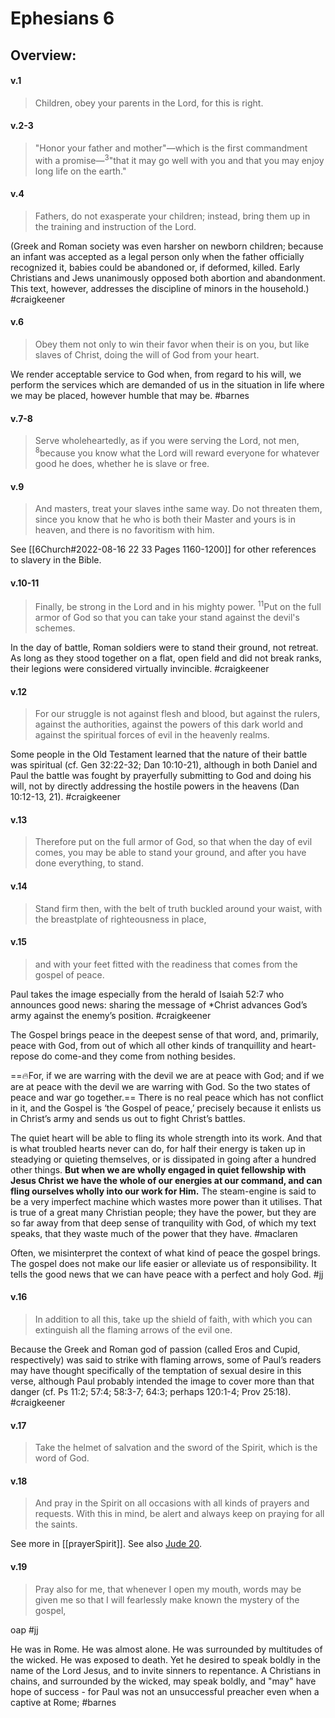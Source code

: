 # Ephesians 6

## Overview:

#### v.1
>Children, obey your parents in the Lord, for this is right.

#### v.2-3
>"Honor your father and mother"—which is the first commandment with a promise—<sup>3</sup>"that it may go well with you and that you may enjoy long life on the earth."

#### v.4
>Fathers, do not exasperate your children; instead, bring them up in the training and instruction of the Lord.

(Greek and Roman society was even harsher on newborn children; because an infant was accepted as a legal person only when the father officially recognized it, babies could be abandoned or, if deformed, killed. Early Christians and Jews unanimously opposed both abortion and abandonment. This text, however, addresses the discipline of minors in the household.)
#craigkeener 

#### v.6
>Obey them not only to win their favor when their is on you, but like slaves of Christ, doing the will of God from your heart.

We render acceptable service to God when, from regard to his will, we perform the services which are demanded of us in the situation in life where we may be placed, however humble that may be.
#barnes 

#### v.7-8
>Serve wholeheartedly, as if you were serving the Lord, not men, <sup>8</sup>because you know what the Lord will reward everyone for whatever good he does, whether he is slave or free.

#### v.9
>And masters, treat your slaves inthe same way. Do not threaten them, since you know that he who is both their Master and yours is in heaven, and there is no favoritism with him.

See [[6Church#2022-08-16 22 33 Pages 1160-1200]] for other references to slavery in the Bible.

#### v.10-11
>Finally, be strong in the Lord and in his mighty power. <sup>11</sup>Put on the full armor of God so that you can take your stand against the devil's schemes.

In the day of battle, Roman soldiers were to stand their ground, not retreat. As long as they stood together on a flat, open field and did not break ranks, their legions were considered virtually invincible.
#craigkeener 

#### v.12
>For our struggle is not against flesh and blood, but against the rulers, against the authorities, against the powers of this dark world and against the spiritual forces of evil in the heavenly realms.

Some people in the Old Testament learned that the nature of their battle was spiritual (cf. Gen 32:22-32; Dan 10:10-21), although in both Daniel and Paul the battle was fought by prayerfully submitting to God and doing his will, not by directly addressing the hostile powers in the heavens (Dan 10:12-13, 21).
#craigkeener 

#### v.13
>Therefore put on the full armor of God, so that when the day of evil comes, you may be able to stand your ground, and after you have done everything, to stand.

#### v.14
>Stand firm then, with the belt of truth buckled around your waist, with the breastplate of righteousness in place,

#### v.15
>and with your feet fitted with the readiness that comes from the gospel of peace.

Paul takes the image especially from the herald of Isaiah 52:7 who announces good news: sharing the message of \*Christ advances God’s army against the enemy’s position.
#craigkeener 

The Gospel brings peace in the deepest sense of that word, and, primarily, peace with God, from out of which all other kinds of tranquillity and heart-repose do come-and they come from nothing besides.

==🔥For, if we are warring with the devil we are at peace with God; and if we are at peace with the devil we are warring with God. So the two states of peace and war go together.== There is no real peace which has not conflict in it, and the Gospel is ‘the Gospel of peace,’ precisely because it enlists us in Christ’s army and sends us out to fight Christ’s battles.

The quiet heart will be able to fling its whole strength into its work. And that is what troubled hearts never can do, for half their energy is taken up in steadying or quieting themselves, or is dissipated in going after a hundred other things. **But when we are wholly engaged in quiet fellowship with Jesus Christ we have the whole of our energies at our command, and can fling ourselves wholly into our work for Him.** The steam-engine is said to be a very imperfect machine which wastes more power than it utilises. That is true of a great many Christian people; they have the power, but they are so far away from that deep sense of tranquility with God, of which my text speaks, that they waste much of the power that they have.
#maclaren 

Often, we misinterpret the context of what kind of peace the gospel brings. The gospel does not make our life easier or alleviate us of responsibility. It tells the good news that we can have peace with a perfect and holy God.
#jj 

#### v.16
>In addition to all this, take up the shield of faith, with which you can extinguish all the flaming arrows of the evil one.

Because the Greek and Roman god of passion (called Eros and Cupid, respectively) was said to strike with flaming arrows, some of Paul’s readers may have thought specifically of the temptation of sexual desire in this verse, although Paul probably intended the image to cover more than that danger (cf. Ps 11:2; 57:4; 58:3-7; 64:3; perhaps 120:1-4; Prov 25:18).
#craigkeener 

#### v.17
>Take the helmet of salvation and the sword of the Spirit, which is the word of God.

#### v.18
> And pray in the Spirit on all occasions with all kinds of prayers and requests. With this in mind, be alert and always keep on praying for all the saints.

See more in [[prayerSpirit]]. See also [Jude 20](Jude#v.20).

#### v.19
>Pray also for me, that whenever I open my mouth, words may be given me so that I will fearlessly make known the mystery of the gospel,

oap
#jj 

He was in Rome. He was almost alone. He was surrounded by multitudes of the wicked. He was exposed to death. Yet he desired to speak boldly in the name of the Lord Jesus, and to invite sinners to repentance. A Christians in chains, and surrounded by the wicked, may speak boldly, and "may" have hope of success - for Paul was not an unsuccessful preacher even when a captive at Rome;
#barnes 
